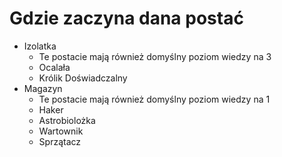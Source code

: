 # Gdzie zaczyna dana postać


- Izolatka
    - Te postacie mają również domyślny poziom wiedzy na 3 
    - Ocalała
    - Królik Doświadczalny
- Magazyn 
    - Te postacie mają również domyślny poziom wiedzy na 1
    - Haker
    - Astrobiolożka
    - Wartownik
    - Sprzątacz